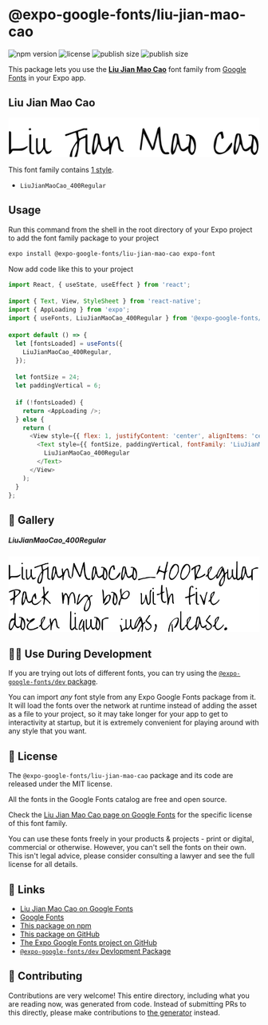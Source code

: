 # @expo-google-fonts/liu-jian-mao-cao

![npm version](https://flat.badgen.net/npm/v/@expo-google-fonts/liu-jian-mao-cao)
![license](https://flat.badgen.net/github/license/expo/google-fonts)
![publish size](https://flat.badgen.net/packagephobia/install/@expo-google-fonts/liu-jian-mao-cao)
![publish size](https://flat.badgen.net/packagephobia/publish/@expo-google-fonts/liu-jian-mao-cao)

This package lets you use the [**Liu Jian Mao Cao**](https://fonts.google.com/specimen/Liu+Jian+Mao+Cao) font family from [Google Fonts](https://fonts.google.com/) in your Expo app.

## Liu Jian Mao Cao

![Liu Jian Mao Cao](./font-family.png)

This font family contains [1 style](#-gallery).

- `LiuJianMaoCao_400Regular`

## Usage

Run this command from the shell in the root directory of your Expo project to add the font family package to your project
```sh
expo install @expo-google-fonts/liu-jian-mao-cao expo-font
```

Now add code like this to your project
```js
import React, { useState, useEffect } from 'react';

import { Text, View, StyleSheet } from 'react-native';
import { AppLoading } from 'expo';
import { useFonts, LiuJianMaoCao_400Regular } from '@expo-google-fonts/liu-jian-mao-cao';

export default () => {
  let [fontsLoaded] = useFonts({
    LiuJianMaoCao_400Regular,
  });

  let fontSize = 24;
  let paddingVertical = 6;

  if (!fontsLoaded) {
    return <AppLoading />;
  } else {
    return (
      <View style={{ flex: 1, justifyContent: 'center', alignItems: 'center' }}>
        <Text style={{ fontSize, paddingVertical, fontFamily: 'LiuJianMaoCao_400Regular' }}>
          LiuJianMaoCao_400Regular
        </Text>
      </View>
    );
  }
};

```

## 🔡 Gallery

##### LiuJianMaoCao_400Regular
![LiuJianMaoCao_400Regular](./LiuJianMaoCao_400Regular.ttf.png)


## 👩‍💻 Use During Development

If you are trying out lots of different fonts, you can try using the [`@expo-google-fonts/dev` package](https://github.com/expo/google-fonts/tree/master/font-packages/dev#readme).

You can import *any* font style from any Expo Google Fonts package from it. It will load the fonts
over the network at runtime instead of adding the asset as a file to your project, so it may take longer
for your app to get to interactivity at startup, but it is extremely convenient
for playing around with any style that you want.

## 📖 License

The `@expo-google-fonts/liu-jian-mao-cao` package and its code are released under the MIT license.

All the fonts in the Google Fonts catalog are free and open source.

Check the [Liu Jian Mao Cao page on Google Fonts](https://fonts.google.com/specimen/Liu+Jian+Mao+Cao) for the specific license of this font family.

You can use these fonts freely in your products & projects - print or digital, commercial or otherwise. However, you can't sell the fonts on their own. This isn't legal advice, please consider consulting a lawyer and see the full license for all details.

## 🔗 Links

- [Liu Jian Mao Cao on Google Fonts](https://fonts.google.com/specimen/Liu+Jian+Mao+Cao)
- [Google Fonts](https://fonts.google.com/)
- [This package on npm](https://www.npmjs.com/package/@expo-google-fonts/liu-jian-mao-cao)
- [This package on GitHub](https://github.com/expo/google-fonts/tree/master/font-packages/liu-jian-mao-cao)
- [The Expo Google Fonts project on GitHub](https://github.com/expo/google-fonts)
- [`@expo-google-fonts/dev` Devlopment Package](https://github.com/expo/google-fonts/tree/master/font-packages/dev)

## 🤝 Contributing

Contributions are very welcome! This entire directory, including what you are reading now, was generated from code. Instead of submitting PRs to this directly, please make contributions to [the generator](https://github.com/expo/google-fonts/tree/master/packages/generator) instead.
